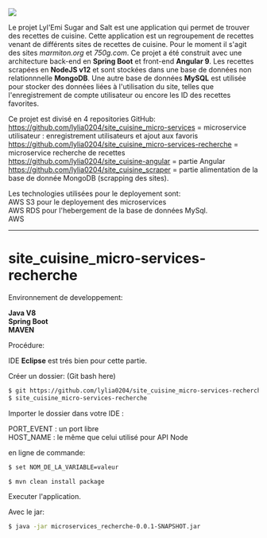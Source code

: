 <img src="https://lylemi-projet-al04.s3.eu-west-3.amazonaws.com/image-logo/le-logo-noir.png">

Le projet Lyl'Emi Sugar and Salt est une application qui permet de trouver des recettes de cuisine.
Cette application est un regroupement de recettes venant de différents sites de recettes de cuisine.
Pour le moment il s'agit des sites *marmiton.org* et *750g.com*.
Ce projet a été construit avec une architecture back-end en **Spring Boot** et front-end **Angular 9**.
Les recettes scrapées en **NodeJS v12** et sont stockées dans une base de données non relationnnelle **MongoDB**.
Une autre base de données **MySQL** est utilisée pour stocker des données liées à l'utilisation du site, telles que l'enregistrement de compte utilisateur ou encore les ID des recettes favorites.

Ce projet est divisé en 4 repositories GitHub:  
https://github.com/lylia0204/site_cuisine_micro-services = microservice utilisateur : enregistrement utilisateurs et ajout aux favoris
https://github.com/lylia0204/site_cuisine_micro-services-recherche  = microservice recherche de recettes
https://github.com/lylia0204/site_cuisine-angular = partie Angular  
https://github.com/lylia0204/site_cuisine_scraper = partie alimentation de la base de donnée MongoDB (scrapping des sites).

Les technologies utilisées pour le deployement sont:  
AWS S3 pour le deployement des microservices  
AWS RDS pour l'hebergement de la base de données MySql.  
AWS  

---------------------------------------------------------------------------------------------------------------------------------------
# site_cuisine_micro-services-recherche

Environnement de developpement:

**Java V8**  
**Spring Boot**  
**MAVEN** 

Procédure:

IDE **Eclipse** est trés bien pour cette partie.

Créer un dossier: (Git bash here)
```sh
$ git https://github.com/lylia0204/site_cuisine_micro-services-recherche.git
$ site_cuisine_micro-services-recherche
```

Importer le dossier dans votre IDE : 

PORT_EVENT : un port libre  
HOST_NAME : le même que celui utilisé pour API Node

en ligne de commande:
```sh
$ set NOM_DE_LA_VARIABLE=valeur 
```
 

```sh
$ mvn clean install package
```
Executer l'application.  

Avec le jar:
```sh
$ java -jar microservices_recherche-0.0.1-SNAPSHOT.jar
```






